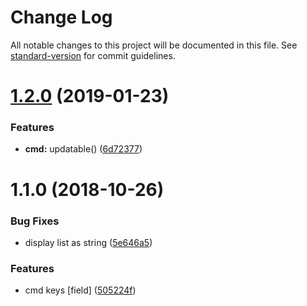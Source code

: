 # Change Log

All notable changes to this project will be documented in this file. See [standard-version](https://github.com/conventional-changelog/standard-version) for commit guidelines.

<a name="1.2.0"></a>
# [1.2.0](https://github.com/matchdav/pkg-cli/compare/v1.1.0...v1.2.0) (2019-01-23)


### Features

* **cmd:** updatable() ([6d72377](https://github.com/matchdav/pkg-cli/commit/6d72377))



<a name="1.1.0"></a>
# 1.1.0 (2018-10-26)


### Bug Fixes

* display list as string ([5e646a5](https://github.com/matchdav/pkg-cli/commit/5e646a5))


### Features

* cmd keys [field] ([505224f](https://github.com/matchdav/pkg-cli/commit/505224f))
